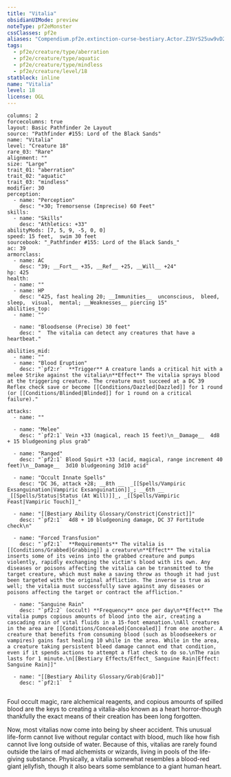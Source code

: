 ```yaml
---
title: "Vitalia"
obsidianUIMode: preview
noteType: pf2eMonster
cssClasses: pf2e
aliases: "Compendium.pf2e.extinction-curse-bestiary.Actor.Z3VrS25uw9vD2sek" 
tags:
  - pf2e/creature/type/aberration
  - pf2e/creature/type/aquatic
  - pf2e/creature/type/mindless
  - pf2e/creature/level/18
statblock: inline
name: "Vitalia"
level: 18
license: OGL
---
```


```statblock
columns: 2
forcecolumns: true
layout: Basic Pathfinder 2e Layout
source: "Pathfinder #155: Lord of the Black Sands"
name: "Vitalia"
level: "Creature 18"
rare_03: "Rare"
alignment: ""
size: "Large"
trait_01: "aberration"
trait_02: "aquatic"
trait_03: "mindless"
modifier: 30
perception:
  - name: "Perception"
    desc: "+30; Tremorsense (Imprecise) 60 Feet"
skills:
  - name: "Skills"
    desc: "Athletics: +33"
abilityMods: [7, 5, 9, -5, 0, 0]
speed: 15 feet,  swim 30 feet
sourcebook: "_Pathfinder #155: Lord of the Black Sands_"
ac: 39
armorclass:
  - name: AC
    desc: "39; __Fort__ +35, __Ref__ +25, __Will__ +24"
hp: 425
health:
  - name: ""
  - name: HP
    desc: "425, fast healing 20; __Immunities__  unconscious,  bleed,  sleep,  visual,  mental; __Weaknesses__ piercing 15"
abilities_top:
  - name: ""

  - name: "Bloodsense (Precise) 30 feet"
    desc: "  The vitalia can detect any creatures that have a heartbeat."

abilities_mid:
  - name: ""
  - name: "Blood Eruption"
    desc: "`pf2:r`  **Trigger** A creature lands a critical hit with a melee Strike against the vitalia\n**Effect** The vitalia sprays blood at the triggering creature. The creature must succeed at a DC 39 Reflex check save or become [[Conditions/Dazzled|Dazzled]] for 1 round (or [[Conditions/Blinded|Blinded]] for 1 round on a critical failure)."

attacks:
  - name: ""

  - name: "Melee"
    desc: "`pf2:1` Vein +33 (magical, reach 15 feet)\n__Damage__  4d8 + 15 bludgeoning plus grab"

  - name: "Ranged"
    desc: "`pf2:1` Blood Squirt +33 (acid, magical, range increment 40 feet)\n__Damage__  3d10 bludgeoning 3d10 acid"

  - name: "Occult Innate Spells"
    desc: "DC 36, attack +28; __8th __  _[[Spells/Vampiric Exsanguination|Vampiric Exsanguination]]_; __6th __  _[[Spells/Status|Status (At Will)]]_, _[[Spells/Vampiric Feast|Vampiric Touch]]_"

  - name: "[[Bestiary Ability Glossary/Constrict|Constrict]]"
    desc: "`pf2:1`  4d8 + 10 bludgeoning damage, DC 37 Fortitude check\n"

  - name: "Forced Transfusion"
    desc: "`pf2:1`  **Requirements** The vitalia is [[Conditions/Grabbed|Grabbing]] a creature\n**Effect** The vitalia inserts some of its veins into the grabbed creature and pumps violently, rapidly exchanging the victim's blood with its own. Any diseases or poisons affecting the vitalia can be transmitted to the target creature, which must make a saving throw as though it had just been targeted with the original affliction. The inverse is true as well; the vitalia must successfully save against any diseases or poisons affecting the target or contract the affliction."

  - name: "Sanguine Rain"
    desc: "`pf2:2` (occult) **Frequency** once per day\n**Effect** The vitalia pumps copious amounts of blood into the air, creating a cascading rain of vital fluids in a 15-foot emanation.\nAll creatures in the area are [[Conditions/Concealed|Concealed]] from one another. A creature that benefits from consuming blood (such as bloodseekers or vampires) gains fast healing 10 while in the area. While in the area, a creature taking persistent bleed damage cannot end that condition, even if it spends actions to attempt a flat check to do so.\nThe rain lasts for 1 minute.\n[[Bestiary Effects/Effect_ Sanguine Rain|Effect: Sanguine Rain]]"

  - name: "[[Bestiary Ability Glossary/Grab|Grab]]"
    desc: "`pf2:1`  "
 
```



Foul occult magic, rare alchemical reagents, and copious amounts of spilled blood are the keys to creating a vitalia-also known as a heart horror-though thankfully the exact means of their creation has been long forgotten.

Now, most vitalias now come into being by sheer accident. This unusual life-form cannot live without regular contact with blood, much like how fish cannot live long outside of water. Because of this, vitalias are rarely found outside the lairs of mad alchemists or wizards, living in pools of the life-giving substance. Physically, a vitalia somewhat resembles a blood-red giant jellyfish, though it also bears some semblance to a giant human heart.

